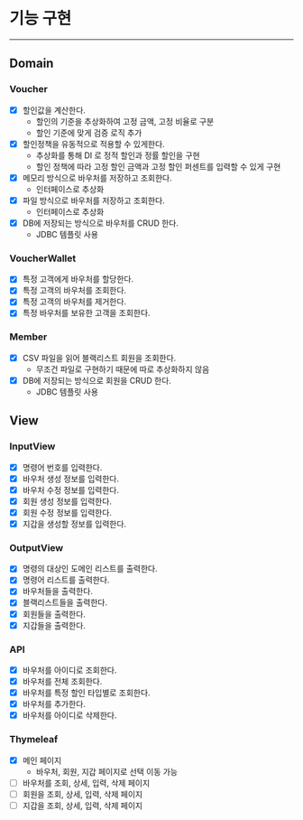 # 기능 구현

---

## Domain
### Voucher
- [x] 할인값을 계산한다.
  - 할인의 기준을 추상화하여 고정 금액, 고정 비율로 구분
  - 할인 기준에 맞게 검증 로직 추가
- [x] 할인정책을 유동적으로 적용할 수 있게한다.
  - 추상화를 통해 DI 로 정적 할인과 정률 할인을 구현
  - 할인 정책에 따라 고정 할인 금액과 고정 할인 퍼센트를 입력할 수 있게 구현
- [x] 메모리 방식으로 바우처를 저장하고 조회한다.
  - 인터페이스로 추상화
- [x] 파일 방식으로 바우처를 저장하고 조회한다.
  - 인터페이스로 추상화
- [x] DB에 저장되는 방식으로 바우처를 CRUD 한다.
  - JDBC 템플릿 사용

### VoucherWallet
- [x] 특정 고객에게 바우처를 할당한다.
- [x] 특정 고객의 바우처를 조회한다.
- [x] 특정 고객의 바우처를 제거한다.
- [x] 특정 바우처를 보유한 고객을 조회한다.

### Member
- [x] CSV 파일을 읽어 블랙리스트 회원을 조회한다.
  - 무조건 파일로 구현하기 때문에 따로 추상화하지 않음
- [x] DB에 저장되는 방식으로 회원을 CRUD 한다.
  - JDBC 템플릿 사용

## View
### InputView
- [x] 명령어 번호를 입력한다.
- [x] 바우처 생성 정보를 입력한다.
- [x] 바우처 수정 정보를 입력한다.
- [x] 회원 생성 정보를 입력한다.
- [x] 회원 수정 정보를 입력한다.
- [x] 지갑을 생성할 정보를 입력한다.

### OutputView
- [x] 명령의 대상인 도메인 리스트를 출력한다.
- [x] 명령어 리스트를 출력한다.
- [x] 바우처들을 출력한다.
- [x] 블랙리스트들을 출력한다.
- [x] 회원들을 출력한다.
- [x] 지갑들을 출력한다.

### API
- [x] 바우처를 아이디로 조회한다.
- [x] 바우처를 전체 조회한다.
- [x] 바우처를 특정 할인 타입별로 조회한다.
- [x] 바우처를 추가한다.
- [x] 바우처를 아이디로 삭제한다.

### Thymeleaf
- [x] 메인 페이지
  - 바우처, 회원, 지갑 페이지로 선택 이동 가능
- [ ] 바우처를 조회, 상세, 입력, 삭제 페이지
- [ ] 회원을 조회, 상세, 입력, 삭제 페이지
- [ ] 지갑을 조회, 상세, 입력, 삭제 페이지
